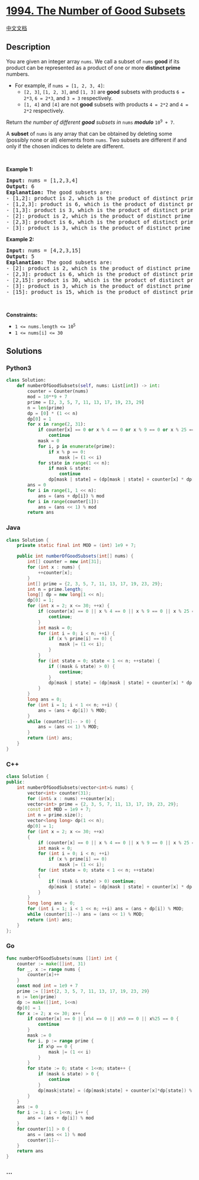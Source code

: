 # [1994. The Number of Good Subsets](https://leetcode.com/problems/the-number-of-good-subsets)

[中文文档](/solution/1900-1999/1994.The%20Number%20of%20Good%20Subsets/README.md)

## Description

<p>You are given an integer array <code>nums</code>. We call a subset of <code>nums</code> <strong>good</strong> if its product can be represented as a product of one or more <strong>distinct prime</strong> numbers.</p>

<ul>
	<li>For example, if <code>nums = [1, 2, 3, 4]</code>:
    <ul>
    	<li><code>[2, 3]</code>, <code>[1, 2, 3]</code>, and <code>[1, 3]</code> are <strong>good</strong> subsets with products <code>6 = 2*3</code>, <code>6 = 2*3</code>, and <code>3 = 3</code> respectively.</li>
    	<li><code>[1, 4]</code> and <code>[4]</code> are not <strong>good</strong> subsets with products <code>4 = 2*2</code> and <code>4 = 2*2</code> respectively.</li>
    </ul>
    </li>
</ul>

<p>Return <em>the number of different <strong>good</strong> subsets in </em><code>nums</code><em> <strong>modulo</strong> </em><code>10<sup>9</sup> + 7</code>.</p>

<p>A <strong>subset</strong> of <code>nums</code> is any array that can be obtained by deleting some (possibly none or all) elements from <code>nums</code>. Two subsets are different if and only if the chosen indices to delete are different.</p>

<p>&nbsp;</p>
<p><strong>Example 1:</strong></p>

<pre>
<strong>Input:</strong> nums = [1,2,3,4]
<strong>Output:</strong> 6
<strong>Explanation:</strong> The good subsets are:
- [1,2]: product is 2, which is the product of distinct prime 2.
- [1,2,3]: product is 6, which is the product of distinct primes 2 and 3.
- [1,3]: product is 3, which is the product of distinct prime 3.
- [2]: product is 2, which is the product of distinct prime 2.
- [2,3]: product is 6, which is the product of distinct primes 2 and 3.
- [3]: product is 3, which is the product of distinct prime 3.
</pre>

<p><strong>Example 2:</strong></p>

<pre>
<strong>Input:</strong> nums = [4,2,3,15]
<strong>Output:</strong> 5
<strong>Explanation:</strong> The good subsets are:
- [2]: product is 2, which is the product of distinct prime 2.
- [2,3]: product is 6, which is the product of distinct primes 2 and 3.
- [2,15]: product is 30, which is the product of distinct primes 2, 3, and 5.
- [3]: product is 3, which is the product of distinct prime 3.
- [15]: product is 15, which is the product of distinct primes 3 and 5.
</pre>

<p>&nbsp;</p>
<p><strong>Constraints:</strong></p>

<ul>
	<li><code>1 &lt;= nums.length &lt;= 10<sup>5</sup></code></li>
	<li><code>1 &lt;= nums[i] &lt;= 30</code></li>
</ul>

## Solutions

<!-- tabs:start -->

### **Python3**

```python
class Solution:
    def numberOfGoodSubsets(self, nums: List[int]) -> int:
        counter = Counter(nums)
        mod = 10**9 + 7
        prime = [2, 3, 5, 7, 11, 13, 17, 19, 23, 29]
        n = len(prime)
        dp = [0] * (1 << n)
        dp[0] = 1
        for x in range(2, 31):
            if counter[x] == 0 or x % 4 == 0 or x % 9 == 0 or x % 25 == 0:
                continue
            mask = 0
            for i, p in enumerate(prime):
                if x % p == 0:
                    mask |= (1 << i)
            for state in range(1 << n):
                if mask & state:
                    continue
                dp[mask | state] = (dp[mask | state] + counter[x] * dp[state]) % mod
        ans = 0
        for i in range(1, 1 << n):
            ans = (ans + dp[i]) % mod
        for i in range(counter[1]):
            ans = (ans << 1) % mod
        return ans
```

### **Java**

```java
class Solution {
    private static final int MOD = (int) 1e9 + 7;

    public int numberOfGoodSubsets(int[] nums) {
        int[] counter = new int[31];
        for (int x : nums) {
            ++counter[x];
        }
        int[] prime = {2, 3, 5, 7, 11, 13, 17, 19, 23, 29};
        int n = prime.length;
        long[] dp = new long[1 << n];
        dp[0] = 1;
        for (int x = 2; x <= 30; ++x) {
            if (counter[x] == 0 || x % 4 == 0 || x % 9 == 0 || x % 25 == 0) {
                continue;
            }
            int mask = 0;
            for (int i = 0; i < n; ++i) {
                if (x % prime[i] == 0) {
                    mask |= (1 << i);
                }
            }
            for (int state = 0; state < 1 << n; ++state) {
                if ((mask & state) > 0) {
                    continue;
                }
                dp[mask | state] = (dp[mask | state] + counter[x] * dp[state]) % MOD;
            }
        }
        long ans = 0;
        for (int i = 1; i < 1 << n; ++i) {
            ans = (ans + dp[i]) % MOD;
        }
        while (counter[1]-- > 0) {
            ans = (ans << 1) % MOD;
        }
        return (int) ans;
    }
}
```

### **C++**

```cpp
class Solution {
public:
    int numberOfGoodSubsets(vector<int>& nums) {
        vector<int> counter(31);
        for (int& x : nums) ++counter[x];
        vector<int> prime = {2, 3, 5, 7, 11, 13, 17, 19, 23, 29};
        const int MOD = 1e9 + 7;
        int n = prime.size();
        vector<long long> dp(1 << n);
        dp[0] = 1;
        for (int x = 2; x <= 30; ++x)
        {
            if (counter[x] == 0 || x % 4 == 0 || x % 9 == 0 || x % 25 == 0) continue;
            int mask = 0;
            for (int i = 0; i < n; ++i)
                if (x % prime[i] == 0)
                    mask |= (1 << i);
            for (int state = 0; state < 1 << n; ++state)
            {
                if ((mask & state) > 0) continue;
                dp[mask | state] = (dp[mask | state] + counter[x] * dp[state]) % MOD;
            }
        }
        long long ans = 0;
        for (int i = 1; i < 1 << n; ++i) ans = (ans + dp[i]) % MOD;
        while (counter[1]--) ans = (ans << 1) % MOD;
        return (int) ans;
    }
};
```

### **Go**

```go
func numberOfGoodSubsets(nums []int) int {
	counter := make([]int, 31)
	for _, x := range nums {
		counter[x]++
	}
	const mod int = 1e9 + 7
	prime := []int{2, 3, 5, 7, 11, 13, 17, 19, 23, 29}
	n := len(prime)
	dp := make([]int, 1<<n)
	dp[0] = 1
	for x := 2; x <= 30; x++ {
		if counter[x] == 0 || x%4 == 0 || x%9 == 0 || x%25 == 0 {
			continue
		}
		mask := 0
		for i, p := range prime {
			if x%p == 0 {
				mask |= (1 << i)
			}
		}
		for state := 0; state < 1<<n; state++ {
			if (mask & state) > 0 {
				continue
			}
			dp[mask|state] = (dp[mask|state] + counter[x]*dp[state]) % mod
		}
	}
	ans := 0
	for i := 1; i < 1<<n; i++ {
		ans = (ans + dp[i]) % mod
	}
	for counter[1] > 0 {
		ans = (ans << 1) % mod
		counter[1]--
	}
	return ans
}
```

### **...**

```

```

<!-- tabs:end -->
